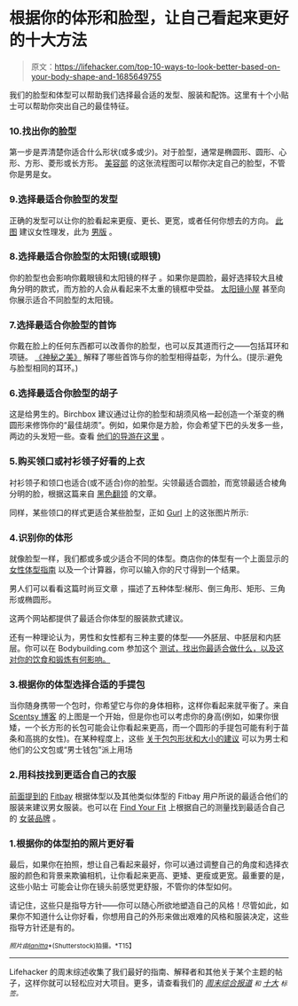 # 根据你的体形和脸型，让自己看起来更好的十大方法

> 原文：<https://lifehacker.com/top-10-ways-to-look-better-based-on-your-body-shape-and-1685649755>

我们的脸型和体型可以帮助我们选择最合适的发型、服装和配饰。这里有十个小贴士可以帮助你突出自己的最佳特征。



### 10.找出你的脸型

第一步是弄清楚你适合什么形状(或多或少)。对于脸型，通常是椭圆形、圆形、心形、方形、菱形或长方形。 [美容部](http://thebeautydepartment.com/2012/11/finding-your-face-shape/) 的这张流程图可以帮你决定自己的脸型，不管你是男是女。

### 9.选择最适合你脸型的发型

正确的发型可以让你的脸看起来更瘦、更长、更宽，或者任何你想去的方向。 [此图](http://lifehacker.com/find-the-best-womens-hairstyle-for-your-face-shape-1683763930) 建议女性理发，此为 [男版](http://lifehacker.com/pick-the-best-mens-hairstyle-for-your-face-with-this-ch-1683541152) 。

### 8.选择最适合你脸型的太阳镜(或眼镜)

你的脸型也会影响你戴眼镜和太阳镜的样子 。如果你是圆脸，最好选择较大且棱角分明的款式，而方脸的人会从看起来不太重的镜框中受益。 [太阳镜小屋](http://www1.macys.com/shop/handbags-accessories/womens-sunglasses/Sunglasses_style,Sortby,Productsperpage/Rectangle%7CSquare%7CWayfarer,ORIGINAL,40?id=28295&edge=hybrid&cm_sp=us_browse_handbags-%26-accessories-boutiques-%26-trends-sunglasses-by-sunglass-hut-_-row5-_-shop-by-face-shape%2C-find-styles-suited-to-you%2C-oval%2C-square%2C-round%2C-heart%2C-sunglass-hut_shop-round) 甚至向你展示适合不同脸型的太阳镜。

### 7.选择最适合你脸型的首饰

你戴在脸上的任何东西都可以改善你的脸型，也可以反其道而行之——包括耳环和项链。 [《神秘之美》](https://joyceawele55.wordpress.com/2013/09/25/choosing-the-best-jewelries-for-your-face-shape/) 解释了哪些首饰与你的脸型相得益彰，为什么。(提示:避免与脸型相同的耳环。)

### 6.选择最适合你脸型的胡子

这是给男生的。Birchbox 建议通过让你的脸型和胡须风格一起创造一个渐变的椭圆形来修饰你的“最佳胡须”。例如，如果你是方脸，你会希望下巴的头发多一些，两边的头发短一些。查看 [他们的导游在这里](https://www.birchbox.com/guide/article/best-beard-style-for-your-face-shape) 。

### 5.购买领口或衬衫领子好看的上衣

衬衫领子和领口也适合(或不适合)你的脸型。尖领最适合圆脸，而宽领最适合棱角分明的脸，根据这篇来自 [黑色翻领](http://www.blacklapel.com/thecompass/ask-a-black-lapel-stylist-what-type-of-shirt-collar-should-i-wear/) 的文章。

同样，某些领口的样式更适合某些脸型，正如 [Gurl](http://www.gurl.com/2014/11/04/tips-tricks-how-to-flatter-your-face-shape-makeup-hairstyles-glasses/) 上的这张图片所示:

### 4.识别你的体形

就像脸型一样，我们都或多或少适合不同的体型。商店你的体型有一个上面显示的 [女性体型指南](http://www.shopyourshape.com/body-shapes/) 以及一个计算器，你可以输入你的尺寸得到一个结果。

男人们可以看看这篇时尚豆文章 ，描述了五种体型:梯形、倒三角形、矩形、三角形或椭圆形。

这两个网站都提供了最适合你体型的服装款式建议。

还有一种理论认为，男性和女性都有三种主要的体型——外胚层、中胚层和内胚层。你可以在 Bodybuilding.com 参加这个 [测试，找出你最适合做什么，以及这对你的饮食和锻炼有何影响。](http://www.bodybuilding.com/fun/becker3.htm)

### 3.根据你的体型选择合适的手提包

当你随身携带一个包时，你希望它与你的身体相称，这样你看起来就平衡了。来自 [Scentsy 博客](http://www.scentsyblog.com/scentsy-blog/entryid/539/find-the-right-bag-for-your-body-type.aspx) 的上图是一个开始，但是你也可以考虑你的身高(例如，如果你很矮，一个长方形的长包可能会让你看起来更高，而一个圆形的手提包可能有利于苗条和高挑的女性)。在某种程度上，这些 [关于包包形状和大小的建议](https://lifehacker.com/how-to-pick-a-handbag-that-doesnt-suck-1558157018) 可以为男士和他们的公文包或“男士钱包”派上用场

### 2.用科技找到更适合自己的衣服

[前面提到的](http://lifehacker.com/fitbay-helps-you-find-clothes-that-fit-your-body-type-o-1590339463) [Fitbay](https://fitbay.com/) 根据体型以及其他类似体型的 Fitbay 用户所说的最适合他们的服装来建议男女服装。也可以在 [Find Your Fit](http://picclick.com/findyourfit/) 上根据自己的测量找到最适合自己的 [女装品牌](http://lifehacker.com/find-your-fit-shows-womens-clothing-sizes-by-brand-that-1665695786) 。

### 1.根据你的体型拍的照片更好看

最后，如果你在拍照，想让自己看起来最好，你可以通过调整自己的角度和选择衣服的颜色和背景来欺骗相机，让你看起来更高、更矮、更瘦或更宽。最重要的是，这些小贴士 可能会让你在镜头前感觉更舒服，不管你的体型如何。

请记住，这些只是指导方针——你可以随心所欲地塑造自己的风格！尽管如此，如果你不知道什么让你好看，你想用自己的外形来做出艰难的风格和服装决定，这些指导方针还是有的。

<small>*照片由*</small>[<small>*Ianitta*</small>](http://www.shutterstock.com/pic-185342264/stock-vector-female-face-types.html?src=id&ws=1)<small>*(Shutterstock)拍摄。*T15】</small>

* * *

Lifehacker 的周末综述收集了我们最好的指南、解释者和其他关于某个主题的帖子，这样你就可以轻松应对大项目。更多，请查看我们的 [*周末综合报道*](http://lifehacker.com/tag/weekend-roundup) *<small>和</small>* [*十大*](http://lifehacker.com/tag/lifehacker-top-10) <small>*标签。*</small>